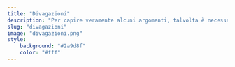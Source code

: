 ```yaml
---
title: "Divagazioni"
description: "Per capire veramente alcuni argomenti, talvolta è necessario allontanarsi da quello principale per svilupparne aspetti solo apparentemente marginali."
slug: "divagazioni"
image: "divagazioni.png"
style:
    background: "#2a9d8f"
    color: "#fff"
---
```

